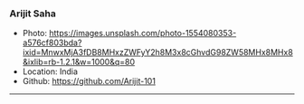 ### Arijit Saha
- Photo: https://images.unsplash.com/photo-1554080353-a576cf803bda?ixid=MnwxMjA3fDB8MHxzZWFyY2h8M3x8cGhvdG98ZW58MHx8MHx8&ixlib=rb-1.2.1&w=1000&q=80
- Location: India
- Github: https://github.com/Arijit-101
***
